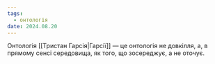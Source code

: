 ```yaml
---
tags:
  - онтологія
date: 2024.08.20
---
```

Онтологія [[Тристан Гарсія|Гарсії]] — це онтологія не довкілля, а, в прямому сенсі середовища, як того, що зосереджує, а не оточує.